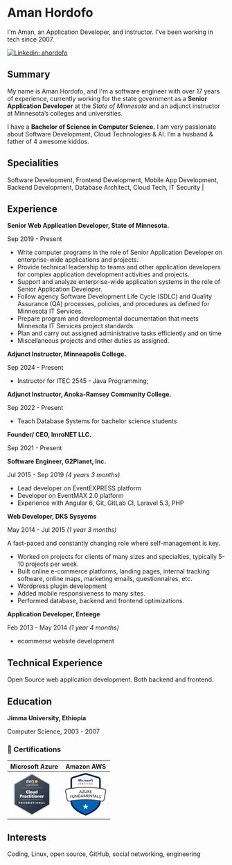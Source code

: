 # Aman Hordofo
I'm Aman, an Application Developer, and instructor. I've been working in tech since 2007. 


[![Linkedin: ahordofo](https://img.shields.io/badge/-Linkedin-blue?style=flat-square&logo=Linkedin&logoColor=white&link=https://www.linkedin.com/in/ahordofo/)](https://www.linkedin.com/in/ahordofo/)


## Summary

My name is Aman Hordofo, and I'm a software engineer with over 17 years of experience, currently working for the state government as a **Senior Application Developer** at the *State of Minnesota* and an adjunct instructor at Minnesota’s colleges and universities.

I have a **Bachelor of Science in Computer Science.** I am very passionate about Software Development, Cloud Technologies & AI. I’m a husband & father of 4 awesome kiddos. 

## Specialities

Software Development, Frontend Development, Mobile App Development, Backend Development, Database Architect, Cloud Tech, IT Security
                    | 

## Experience

**Senior Web Application Developer, State of Minnesota.**

Sep 2019 - Present

- Write computer programs in the role of Senior Application Developer on enterprise-wide applications and projects.
- Provide technical leadership to teams and other application developers for complex application development activities and projects.
- Support and analyze enterprise-wide application systems in the role of Senior Application Developer.
- Follow agency Software Development Life Cycle (SDLC) and Quality Assurance (QA) processes, policies, and procedures as defined for Minnesota IT Services.
- Prepare program and developmental documentation that meets Minnesota IT Services project standards.
- Plan and carry out assigned administrative tasks efficiently and on time
- Miscellaneous projects and other duties as assigned.

**Adjunct Instructor, Minneapolis College.**

Sep 2024 - Present

- Instructor for ITEC 2545 - Java Programming;

**Adjunct Instructor, Anoka-Ramsey Community College.**

Sep 2022 - Present

- Teach Database Systems for bachelor science students

**Founder/ CEO, ImroNET LLC.**

Sep 2021 - Present

**Software Engineer, G2Planet, Inc.**

Jul 2015 - Sep 2019 _(4 years 3 months)_

- Lead developer on EventEXPRESS platform
- Developer on EventMAX 2.0 platform
- Experience with Angular 6, Git, GitLab CI, Laravel 5.3, PHP

**Web Developer, DKS Sysyems**

May 2014 - Jul 2015 _(1 year 3 months)_

A fast-paced and constantly changing role where self-management is key.

- Worked on projects for clients of many sizes and specialties, typically 5-10 projects per week.
- Built online e-commerce platforms, landing pages, internal tracking software, online maps, marketing emails, questionnaires, etc.
- Wordpress plugin development
- Added mobile responsiveness to many sites.
- Performed database, backend and frontend optimizations.

**Application Developer, Enteege**

Feb 2013 - May 2014 _(1 year 4 months)_

- ecommerse website development

## Technical Experience

Open Source web application development. Both backend and frontend.

## Education

**Jimma University, Ethiopia**

Computer Science, 2003 - 2007

### 📝  Certifications

| Microsoft Azure    | Amazon AWS  |
| --------- | --------- |
| <img src="https://github.com/getamano/getamano/blob/main/aws.png" width="100">  | <img src="https://github.com/getamano/getamano/blob/main/azure.png" width="100">  |


## Interests

Coding, Linux, open source, GitHub, social networking, engineering


